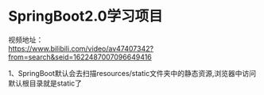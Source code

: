 # SpringBoot2.0学习项目

视频地址：<br/>
https://www.bilibili.com/video/av47407342?from=search&seid=1622487007096649416

1、SpringBoot默认会去扫描resources/static文件夹中的静态资源,浏览器中访问默认根目录就是static了